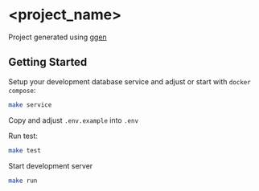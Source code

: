 # <project_name>
Project generated using [ggen](https://github.com/ryanadiputraa/ggen)

## Getting Started

Setup your development database service and adjust or start with `docker compose`:
```bash
make service
```

Copy and adjust `.env.example` into `.env`

Run test:
```bash
make test
```

Start development server
```bash
make run
```
